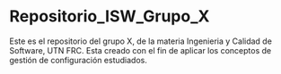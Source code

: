 # Repositorio_ISW_Grupo_X
Este es el repositorio del grupo X, de la materia Ingenieria y Calidad de Software, UTN FRC. Esta creado con el fin de aplicar los conceptos de gestión de configuración estudiados.
